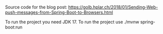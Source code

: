 Source code for the blog post: https://golb.hplar.ch/2018/01/Sending-Web-push-messages-from-Spring-Boot-to-Browsers.html

To run the project you need JDK 17.
To run the project use ./mvnw spring-boot:run

